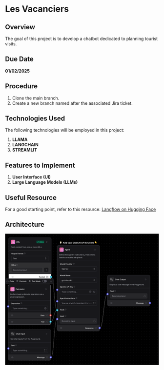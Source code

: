 # Les Vacanciers

## Overview
The goal of this project is to develop a chatbot dedicated to planning tourist visits.

## Due Date
**01/02/2025**

## Procedure
1. Clone the main branch.
2. Create a new branch named after the associated Jira ticket.

## Technologies Used
The following technologies will be employed in this project:
1. **LLAMA**
2. **LANGCHAIN**
3. **STREAMLIT**

## Features to Implement
1. **User Interface (UI)**
2. **Large Language Models (LLMs)**

## Useful Resource
For a good starting point, refer to this resource: [Langflow on Hugging Face](https://huggingface.co/spaces/Langflow/Langflow)

## Architecture
![Tourist Planning Chatbot](assets/architecture_image.png "Les Vacanciers")